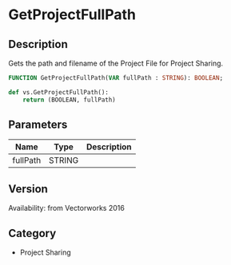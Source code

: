 # GetProjectFullPath

## Description
Gets the path and filename of the Project File for Project Sharing.

```pascal
FUNCTION GetProjectFullPath(VAR fullPath : STRING): BOOLEAN;
```

```python
def vs.GetProjectFullPath():
    return (BOOLEAN, fullPath)
```

## Parameters
|Name|Type|Description|
|---|---|---|
|fullPath|STRING|   |

## Version
Availability: from Vectorworks 2016

## Category
* Project Sharing

